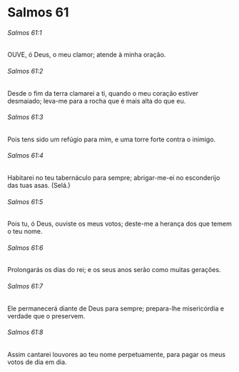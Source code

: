 # Salmos 61

###### Salmos 61:1

OUVE, ó Deus, o meu clamor; atende à minha oração.

###### Salmos 61:2

Desde o fim da terra clamarei a ti, quando o meu coração estiver desmaiado; leva-me para a rocha que é mais alta do que eu.

###### Salmos 61:3

Pois tens sido um refúgio para mim, e uma torre forte contra o inimigo.

###### Salmos 61:4

Habitarei no teu tabernáculo para sempre; abrigar-me-ei no esconderijo das tuas asas. (Selá.)

###### Salmos 61:5

Pois tu, ó Deus, ouviste os meus votos; deste-me a herança dos que temem o teu nome.

###### Salmos 61:6

Prolongarás os dias do rei; e os seus anos serão como muitas gerações.

###### Salmos 61:7

Ele permanecerá diante de Deus para sempre; prepara-lhe misericórdia e verdade que o preservem.

###### Salmos 61:8

Assim cantarei louvores ao teu nome perpetuamente, para pagar os meus votos de dia em dia.

